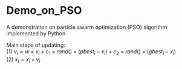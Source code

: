 # Demo_on_PSO
A demonstration on particle swarm optimization (PSO) algorithm implemented by Python

Main steps of updating:  
(1)  $v_i=w\times v_i+c_1\times rand()\times (pbest_i-x_i)+c_2\times rand()\times (gbest_i-x_i)$  
(2)  $x_i=x_i+v_i$
